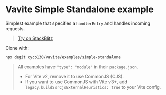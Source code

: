 # Vavite Simple Standalone example

Simplest example that specifies a `handlerEntry` and handles incoming requests.

> [Try on StackBlitz](https://stackblitz.com/github/cyco130/vavite/tree/main/examples/simple-standalone)

Clone with:

```bash
npx degit cyco130/vavite/examples/simple-standalone
```

> All examples have `"type": "module"` in their `package.json`.
>
> - For Vite v2, remove it to use CommonJS (CJS).
> - If you want to use CommonJS with Vite v3+, add `legacy.buildSsrCjsExternalHeuristics: true` to your Vite config.
